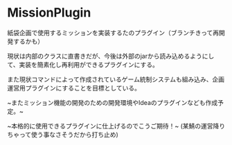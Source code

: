 # MissionPlugin
紙袋企画で使用するミッションを実装するたのプラグイン（ブランチきって再開発するかも）

現状は内部のクラスに直書きだが、今後は外部のjarから読み込めるようにして、実装を簡素化し再利用ができるプラグインにする。

また現状コマンドによって作成されているゲーム統制システムも組み込み、企画運営用プラグインにすることを目標としている。

~またミッション機能の開発のための開発環境やIdeaのプラグインなども作成予定。~

~本格的に使用できるプラグインに仕上げるのでこうご期待！~ (某鯖の運営降りちゃって使う事なさそうだから打ち止め)
